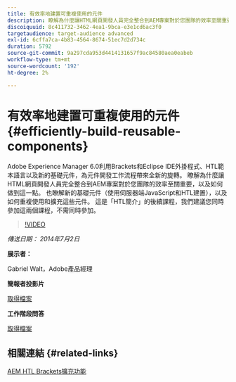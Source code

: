 ```yaml
---
title: 有效率地建置可重複使用的元件
description: 瞭解為什麼讓HTML網頁開發人員完全整合到AEM專案對於您團隊的效率至關重要，以及如何做到這一點。 也瞭解新的基礎元件（使用伺服器端JavaScript和HTL建置），以及如何重複使用和擴充這些元件。
discoiquuid: 8c411732-3462-4ea1-9bca-e3e1cd6ac3f0
targetaudience: target-audience advanced
exl-id: 6cffa7ca-4b83-4564-8674-51ec7d2d734c
duration: 5792
source-git-commit: 9a297cda953d4414131657f9ac84580aea0eabeb
workflow-type: tm+mt
source-wordcount: '192'
ht-degree: 2%

---
```


# 有效率地建置可重複使用的元件{#efficiently-build-reusable-components}

Adobe Experience Manager 6.0利用Brackets和Eclipse IDE外掛程式、HTL範本語言以及新的基礎元件，為元件開發工作流程帶來全新的旋轉。 瞭解為什麼讓HTML網頁開發人員完全整合到AEM專案對於您團隊的效率至關重要，以及如何做到這一點。 也瞭解新的基礎元件（使用伺服器端JavaScript和HTL建置），以及如何重複使用和擴充這些元件。 這是「HTL簡介」的後續課程，我們建議您同時參加這兩個課程，不需同時參加。

>[!VIDEO](https://video.tv.adobe.com/v/19503/?quality=9)

*傳送日期： 2014年7月2日*

**展示者：**

Gabriel Walt，Adobe產品經理

**簡報者投影片**

[取得檔案](assets/efficiently-build-reusable-components.pdf)

**工作階段問答**

[取得檔案](assets/efficiently-build-reusable-components-q-a.pdf)

## 相關連結 {#related-links}

[AEM HTL Brackets擴充功能](https://github.com/Adobe-Marketing-Cloud/aem-brackets-extension#AEM6#BeautifulMarkup)

<!--
[Get back to the Overview](https://helpx.adobe.com/experience-manager/kt/eseminars/gems/aem-index.html)
-->
